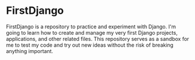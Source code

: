 # FirstDjango
FirstDjango is a repository to practice and experiment with Django. I'm going to learn how to create and manage my very first Django projects, applications, and other related files. This repository serves as a sandbox for me to test my code and try out new ideas without the risk of breaking anything important.
